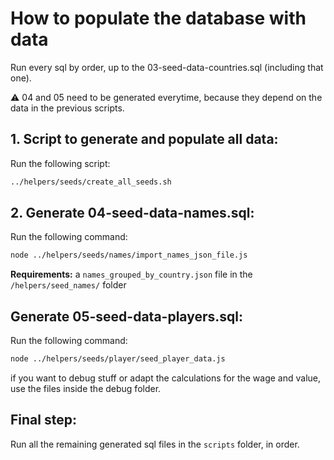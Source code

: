 How to populate the database with data
=======================
Run every sql by order, up to the 03-seed-data-countries.sql (including that one).

⚠️ 04 and 05 need to be generated everytime, because they depend on the data in the previous scripts.

## 1. Script to generate and populate all data:
Run the following script:
```bash
../helpers/seeds/create_all_seeds.sh
```

## 2. Generate 04-seed-data-names.sql:
Run the following command:
```bash 
node ../helpers/seeds/names/import_names_json_file.js
```
**Requirements:** a `names_grouped_by_country.json` file in the `/helpers/seed_names/` folder

## Generate 05-seed-data-players.sql:
Run the following command: 
```bash 
node ../helpers/seeds/player/seed_player_data.js
```
if you want to debug stuff or adapt the calculations for the wage and value, use the files inside the debug folder.


## Final step:
Run all the remaining generated sql files in the `scripts` folder, in order.




